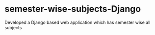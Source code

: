 # semester-wise-subjects-Django
Developed a Django based web application which has semester wise all subjects
